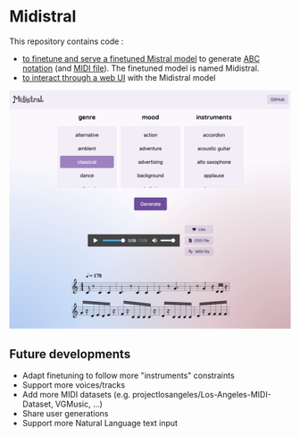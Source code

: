# Midistral

This repository contains code :
- [to finetune and serve a finetuned Mistral model](./backend/README.md) to generate [ABC notation](https://abcnotation.com/) (and [MIDI file](https://en.wikipedia.org/wiki/MIDI)). The finetuned model is named Midistral.
- [to interact through a web UI](./frontend/README.md) with the Midistral model 

![midistral-frontend.png](./frontend/docs/midistral-frontend.png)

## Future developments

- Adapt finetuning to follow more "instruments" constraints
- Support more voices/tracks
- Add more MIDI datasets (e.g. projectlosangeles/Los-Angeles-MIDI-Dataset, VGMusic, ...)
- Share user generations
- Support more Natural Language text input